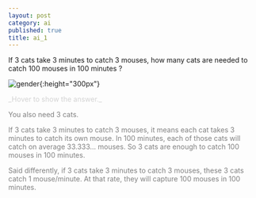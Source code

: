 ```yaml
---
layout: post
category: ai
published: true
title: ai_1
---
```

If 3 cats take 3 minutes to catch 3 mouses, how many cats are needed to catch 100 mouses in 100 minutes ?


![gender](/img/cats.jpg){:height="300px"}

<div markdown="1" class='answer-title' style="color: lightgrey">_Hover to show the answer._
</div>
<div class='answer-wrapper'>
<div markdown="1" class='answer' style="color: grey">

You also need 3 cats. 

If 3 cats take 3 minutes to catch 3 mouses, it means each cat takes 3 minutes to catch its own mouse. 
In 100 minutes, each of those cats will catch on average 33.333... mouses. So 3 cats are enough to catch 100 mouses in 100 minutes.

Said differently, if 3 cats take 3 minutes to catch 3 mouses, these 3 cats catch 1 mouse/minute. 
At that rate, they will capture 100 mouses in 100 minutes.

</div>
</div>

